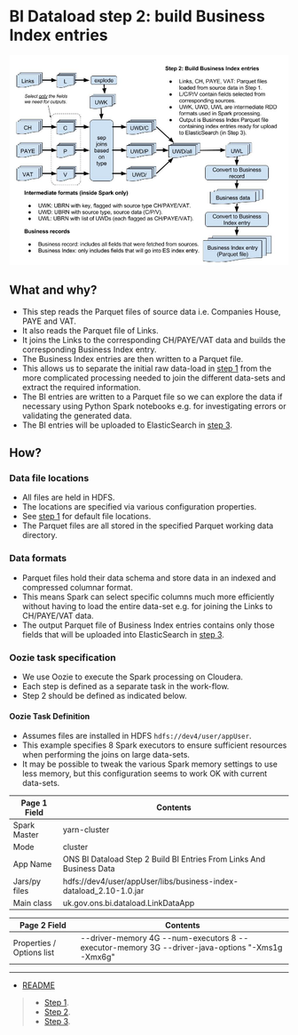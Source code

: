 # BI Dataload step 2: build Business Index entries #


![MacDown Screenshot](./BI-data-ingestion-Spark-flow-step-2.jpg)

## What and why? ##

* This step reads the Parquet files of source data i.e. Companies House, PAYE and VAT.
* It also reads the Parquet file of Links.
* It joins the Links to the corresponding CH/PAYE/VAT data and builds the corresponding Business Index entry.
* The Business Index entries are then written to a Parquet file.
* This allows us to separate the initial raw data-load in [step 1](./bi-dataload-step-1.md) from the more complicated processing needed to join the different data-sets and extract the required information.
* The BI entries are written to a Parquet file so we can explore the data if necessary using Python Spark notebooks e.g. for investigating errors or validating the generated data.
* The BI entries will be uploaded to ElasticSearch in [step 3](./bi-dataload-step-3.md).

## How? ##

### Data file locations ###

* All files are held in HDFS.
* The locations are specified via various configuration properties.
* See [step 1](./bi-dataload-step-1.md) for default file locations.
* The Parquet files are all stored in the specified Parquet working data directory.

### Data formats ###

* Parquet files hold their data schema and store data in an indexed and compressed columnar format.
* This means Spark can select specific columns much more efficiently without having to load the entire data-set e.g. for joining the Links to CH/PAYE/VAT data.
* The output Parquet file of Business Index entries contains only those fields that will be uploaded into ElasticSearch in [step 3](./bi-dataload-step-3.md).
 
### Oozie task specification ###

* We use Oozie to execute the Spark processing on Cloudera.
* Each step is defined as a separate task in the work-flow.
* Step 2 should be defined as indicated below.

#### Oozie Task Definition ####

* Assumes files are installed in HDFS `hdfs://dev4/user/appUser`.
* This example specifies 8 Spark executors to ensure sufficient resources when performing the joins on large data-sets.
* It may be possible to tweak the various Spark memory settings to use less memory, but this configuration seems to work OK with current data-sets.

Page 1 Field | Contents
------------- | -------------
Spark Master  | yarn-cluster
Mode  | cluster
App Name | ONS BI Dataload Step 2 Build BI Entries From Links And Business Data
Jars/py files | hdfs://dev4/user/appUser/libs/business-index-dataload_2.10-1.0.jar
Main class | uk.gov.ons.bi.dataload.LinkDataApp

Page 2 Field | Contents
------------- | -------------
Properties / Options list | --driver-memory 4G --num-executors 8 --executor-memory 3G --driver-java-options "-Xms1g -Xmx6g"

-----

* [README](../README.md)

> * [Step 1](./bi-dataload-step-1.md).
> * [Step 2](./bi-dataload-step-2.md).
> * [Step 3](./bi-dataload-step-3.md).

